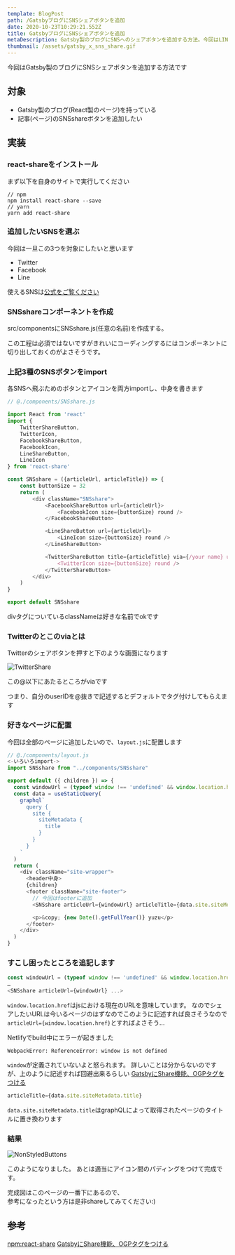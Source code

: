 ```yaml
---
template: BlogPost
path: /GatsbyブログにSNSシェアボタンを追加
date: 2020-10-23T10:29:21.552Z
title: GatsbyブログにSNSシェアボタンを追加
metaDescription: Gatsby製のブログにSNSへのシェアボタンを追加する方法。今回はLINE/Twitter/Facebookで作成。Gatsby/React/SNS
thumbnail: /assets/gatsby_x_sns_share.gif
---
```

今回はGatsby製のブログにSNSシェアボタンを追加する方法です

## 対象

* Gatsby製のブログ(React製のページ)を持っている
* 記事(ページ)のSNSshareボタンを追加したい

## 実装

### react-shareをインストール

まず以下を自身のサイトで実行してください

```
// npm
npm install react-share --save
// yarn
yarn add react-share
```

### 追加したいSNSを選ぶ

今回は一旦この3つを対象にしたいと思います

* Twitter
* Facebook
* Line

使えるSNSは[公式をご覧ください](https://www.npmjs.com/package/react-share)

### SNSshareコンポーネントを作成

src/componentsにSNSshare.js(任意の名前)を作成する。

この工程は必須ではないですがきれいにコーディングするにはコンポーネントに切り出しておくのがよさそうです。

### 上記3種のSNSボタンをimport

各SNSへ飛ぶためのボタンとアイコンを両方importし、中身を書きます

```javascript
// @./components/SNSshare.js

import React from 'react'
import {
    TwitterShareButton,
    TwitterIcon,
    FacebookShareButton,
    FacebookIcon,
    LineShareButton,
    LineIcon
} from 'react-share'

const SNSshare = ({articleUrl, articleTitle}) => {
    const buttonSize = 32
    return (
        <div className="SNSshare">
            <FacebookShareButton url={articleUrl}>
                <FacebookIcon size={buttonSize} round />
            </FacebookShareButton>

            <LineShareButton url={articleUrl}>
                <LineIcon size={buttonSize} round />
            </LineShareButton>

            <TwitterShareButton title={articleTitle} via={/your name} url={articleUrl}>
                <TwitterIcon size={buttonSize} round />
            </TwitterShareButton>
        </div>
    )
}

export default SNSshare
```

divタグについているclassNameは好きな名前でokです

### Twitterのとこのviaとは

Twitterのシェアボタンを押すと下のような画面になります

![TwitterShare](/assets/twitter_share.png)

この@以下にあたるところがviaです

つまり、自分のuserIDを@抜きで記述するとデフォルトでタグ付けしてもらえます

### 好きなページに配置

今回は全部のページに追加したいので、`layout.js`に配置します

```javascript
// @./components/layout.js
<-いろいろimport->
import SNSshare from "../components/SNSshare"

export default ({ children }) => {
  const windowUrl = (typeof window !== 'undefined' && window.location.href) ? window.location.href : '';
  const data = useStaticQuery(
    graphql`
      query {
        site {
          siteMetadata {
            title
          }
        }
      }
    `
  )
  return (
    <div className="site-wrapper">
      <header中身> 
      {children}
      <footer className="site-footer">
        // 今回はfooterに追加
        <SNSshare articleUrl={windowUrl} articleTitle={data.site.siteMetadata.title} />

        <p>&copy; {new Date().getFullYear()} yuzu</p>
      </footer>
    </div>
  )
}
```

### すこし困ったところを追記します

```javascript
const windowUrl = (typeof window !== 'undefined' && window.location.href) ? window.location.href : '';
…
<SNSshare articleUrl={windowUrl} ...>
```

`window.location.href`はjsにおける現在のURLを意味しています。 
なのでシェアしたいURLは今いるページのはずなのでこのように記述すれば良さそうなので`articleUrl={window.location.href}`とすればよさそう...

Netlifyでbuild中にエラーが起きました

```
WebpackError: ReferenceError: window is not defined
```

`window`が定義されていないよと怒られます。
詳しいことは分からないのですが、上のように記述すれば回避出来るらしい
[GatsbyにShare機能、OGPタグをつける](https://tech-blog.yoshikiohashi.dev/posts/start-gatsby-blog-share)

```javascript
articleTitle={data.site.siteMetadata.title}
```

`data.site.siteMetadata.title`はgraphQLによって取得されたページのタイトルに置き換わります

### 結果

![NonStyledButtons](/assets/non-styled-buttons.png)

このようになりました。
あとは適当にアイコン間のパディングをつけて完成です。

完成図はこのページの一番下にあるので、\
参考になったという方は是非shareしてみてください:)

## 参考

[npm:react-share](https://www.npmjs.com/package/react-share)
[GatsbyにShare機能、OGPタグをつける](https://tech-blog.yoshikiohashi.dev/posts/start-gatsby-blog-share)